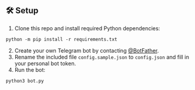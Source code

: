 ## 🛠 Setup

1. Clone this repo and install required Python dependencies:
```
python -m pip install -r requirements.txt
```
2. Create your own Telegram bot by contacting [@BotFather](https://t.me/BotFather).
3. Rename the included file `config.sample.json` to `config.json` and fill in your personal bot token.  
3. Run the bot:
```
python3 bot.py
```